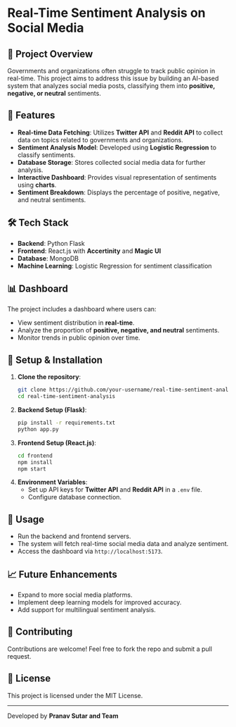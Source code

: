 # Real-Time Sentiment Analysis on Social Media

## 📌 Project Overview
Governments and organizations often struggle to track public opinion in real-time. This project aims to address this issue by building an AI-based system that analyzes social media posts, classifying them into **positive, negative, or neutral** sentiments.

## 🚀 Features
- **Real-time Data Fetching**: Utilizes **Twitter API** and **Reddit API** to collect data on topics related to governments and organizations.
- **Sentiment Analysis Model**: Developed using **Logistic Regression** to classify sentiments.
- **Database Storage**: Stores collected social media data for further analysis.
- **Interactive Dashboard**: Provides visual representation of sentiments using **charts**.
- **Sentiment Breakdown**: Displays the percentage of positive, negative, and neutral sentiments.

## 🛠️ Tech Stack
- **Backend**: Python Flask
- **Frontend**: React.js with **Accertinity** and **Magic UI**
- **Database**: MongoDB
- **Machine Learning**: Logistic Regression for sentiment classification

## 📊 Dashboard
The project includes a dashboard where users can:
- View sentiment distribution in **real-time**.
- Analyze the proportion of **positive, negative, and neutral** sentiments.
- Monitor trends in public opinion over time.

## 🔧 Setup & Installation
1. **Clone the repository**:
   ```bash
   git clone https://github.com/your-username/real-time-sentiment-analysis.git
   cd real-time-sentiment-analysis
   ```
2. **Backend Setup (Flask)**:
   ```bash
   pip install -r requirements.txt
   python app.py
   ```
3. **Frontend Setup (React.js)**:
   ```bash
   cd frontend
   npm install
   npm start
   ```
4. **Environment Variables**:
   - Set up API keys for **Twitter API** and **Reddit API** in a `.env` file.
   - Configure database connection.

## 📌 Usage
- Run the backend and frontend servers.
- The system will fetch real-time social media data and analyze sentiment.
- Access the dashboard via `http://localhost:5173`.

## 📈 Future Enhancements
- Expand to more social media platforms.
- Implement deep learning models for improved accuracy.
- Add support for multilingual sentiment analysis.

## 🤝 Contributing
Contributions are welcome! Feel free to fork the repo and submit a pull request.

## 📝 License
This project is licensed under the MIT License.

---
Developed by **Pranav Sutar and Team**